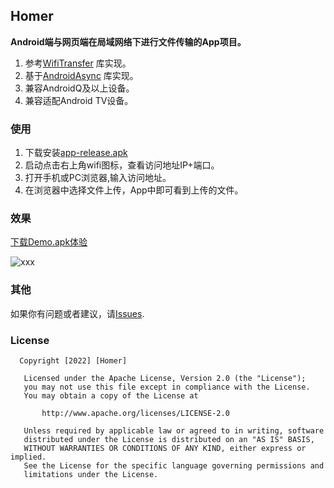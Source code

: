 ## Homer

**Android端与网页端在局域网络下进行文件传输的App项目。**

1. 参考[WifiTransfer](https://github.com/MZCretin/WifiTransfer-master) 库实现。
2. 基于[AndroidAsync](https://github.com/koush/AndroidAsync) 库实现。
3. 兼容AndroidQ及以上设备。
4. 兼容适配Android TV设备。

### 使用

1. 下载安装[app-release.apk](https://github.com/iDeMonnnnnn/Homer/raw/master/app-release.apk)
2. 启动点击右上角wifi图标，查看访问地址IP+端口。
3. 打开手机或PC浏览器,输入访问地址。
4. 在浏览器中选择文件上传，App中即可看到上传的文件。

### 效果

[下载Demo.apk体验](https://github.com/iDeMonnnnnn/Homer/raw/master/app-release.apk)

![xxx](https://github.com/iDeMonnnnnn/Homer/blob/master/Screenshot.png?raw=true)

### 其他

如果你有问题或者建议，请[Issues](https://github.com/iDeMonnnnnn/Homer/issues).


### License

```
  Copyright [2022] [Homer]

   Licensed under the Apache License, Version 2.0 (the "License");
   you may not use this file except in compliance with the License.
   You may obtain a copy of the License at

       http://www.apache.org/licenses/LICENSE-2.0

   Unless required by applicable law or agreed to in writing, software
   distributed under the License is distributed on an "AS IS" BASIS,
   WITHOUT WARRANTIES OR CONDITIONS OF ANY KIND, either express or implied.
   See the License for the specific language governing permissions and
   limitations under the License.
```

